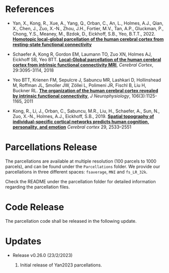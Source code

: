 References 
=====================
+ Yan, X., Kong, R., Xue, A., Yang, Q., Orban, C., An, L., Holmes, A.J., Qian, X., Chen, J., Zuo, X.-N., Zhou, J.H., Fortier, M.V., Tan, A.P., Gluckman, P., Chong, Y.S., Meaney, M., Bzdok, D., Eickhoff, S.B., Yeo, B.T.T., 2022. [**Homotopic local-global parcellation of the human cerebral cortex from resting-state functional connectivity**](https://doi.org/10.1101/2022.10.25.513788)

+ Schaefer A, Kong R, Gordon EM, Laumann TO, Zuo XN, Holmes AJ, Eickhoff SB, Yeo BTT. [**Local-Global parcellation of the human cerebral cortex from intrinsic functional connectivity MRI**](http://people.csail.mit.edu/ythomas/publications/2018LocalGlobal-CerebCor.pdf), *Cerebral Cortex*, 29:3095-3114, 2018

+ Yeo BTT, Krienen FM, Sepulcre J, Sabuncu MR, Lashkari D, Hollinshead M, Roffman JL, Smoller JW, Zöllei L, Polimeni JR, Fischl B, Liu H, Buckner RL. [**The organization of the human cerebral cortex revealed by intrinsic functional connectivity**](http://people.csail.mit.edu/ythomas/publications/2011CorticalOrganization-JNeurophysiol.pdf), *J Neurophysiology*, 106(3):1125-1165, 2011

+ Kong, R., Li, J., Orban, C., Sabuncu, M.R., Liu, H., Schaefer, A., Sun, N., Zuo, X.-N., Holmes, A.J., Eickhoff, S.B., 2019. [**Spatial topography of individual-specific cortical networks predicts human cognition, personality, and emotion**](https://pubmed.ncbi.nlm.nih.gov/29878084/) *Cerebral cortex* 29, 2533–2551


Parcellations Release
=====================

The parcellations are available at multiple resolution (100 parcels to 1000 parcels), and can be found under the ```Parcellations``` folder. We provide our parcellations in three different spaces: ```fsaverage```, ```MNI``` and ```fs_LR_32k```. 

Check the README under the parcellation folder for detailed information regarding the parcellation files.

Code Release
=====================

The parcellation code shall be released in the following update.

Updates
=======
- Release v0.26.0 (23/2/2023)
 
    1. Initial release of Yan2023 parcellations.